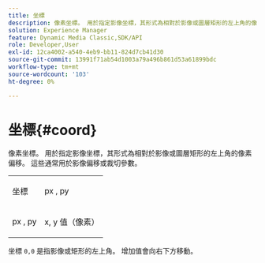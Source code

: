 ```yaml
---
title: 坐標
description: 像素坐標。 用於指定影像坐標，其形式為相對於影像或圖層矩形的左上角的像素偏移。 這些通常用於影像偏移或裁切參數。
solution: Experience Manager
feature: Dynamic Media Classic,SDK/API
role: Developer,User
exl-id: 12ca4002-a540-4eb9-bb11-824d7cb41d30
source-git-commit: 13991f71ab54d1003a79a496b861d53a61899bdc
workflow-type: tm+mt
source-wordcount: '103'
ht-degree: 0%

---
```


# 坐標{#coord}

像素坐標。 用於指定影像坐標，其形式為相對於影像或圖層矩形的左上角的像素偏移。 這些通常用於影像偏移或裁切參數。

<table id="simpletable_A686120953124ACB8803CB9C877252AB"> 
 <tr class="strow"> 
  <td class="stentry"> <p><span class="codeph"> <span class="varname"> 坐標</span> </span> </p> </td> 
  <td class="stentry"> <p><span class="codeph"> <span class="varname"> px</span> </span>, <span class="codeph"><span class="varname"> py</span></span> </p></td> 
 </tr> 
 <tr class="strow"> 
  <td class="stentry"> <p><span class="codeph"> <span class="varname"> px</span> </span>, <span class="codeph"><span class="varname"> py</span></span> </p></td> 
  <td class="stentry"> <p><span class="varname"> x</span>, <span class="varname"> y</span> 值（像素） </p></td> 
 </tr> 
</table>

坐標 `0,0` 是指影像或矩形的左上角。 增加值會向右下方移動。
